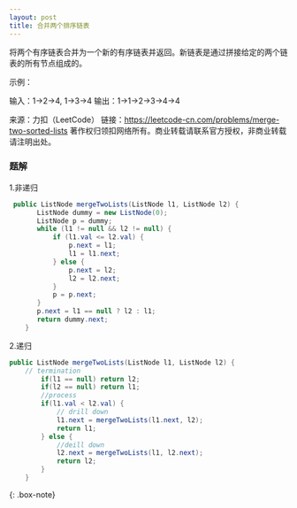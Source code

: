 ```yaml
---
layout: post
title: 合并两个排序链表
---
```

将两个有序链表合并为一个新的有序链表并返回。新链表是通过拼接给定的两个链表的所有节点组成的。 

示例：

输入：1->2->4, 1->3->4
输出：1->1->2->3->4->4

来源：力扣（LeetCode）
链接：https://leetcode-cn.com/problems/merge-two-sorted-lists
著作权归领扣网络所有。商业转载请联系官方授权，非商业转载请注明出处。

### 题解
1.非递归  
``` java
 public ListNode mergeTwoLists(ListNode l1, ListNode l2) {
       ListNode dummy = new ListNode(0);
       ListNode p = dummy;
       while (l1 != null && l2 != null) {
           if (l1.val <= l2.val) {
               p.next = l1;
               l1 = l1.next;
           } else {
               p.next = l2;
               l2 = l2.next;
           }
           p = p.next;
       }
       p.next = l1 == null ? l2 : l1;
       return dummy.next; 
    }
```  
2.递归  
``` java
public ListNode mergeTwoLists(ListNode l1, ListNode l2) {
    // termination
        if(l1 == null) return l2;
        if(l2 == null) return l1;
        //process
        if(l1.val < l2.val) {
            // drill down
            l1.next = mergeTwoLists(l1.next, l2);
            return l1;
        } else {
            //deill down
            l2.next = mergeTwoLists(l1, l2.next);
            return l2;
        }
    }
```  
{: .box-note}
